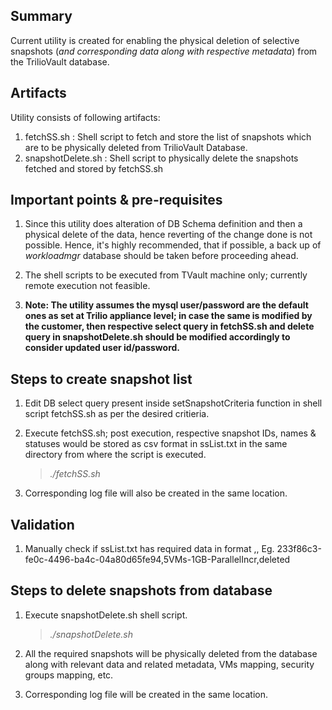 ## Summary

Current utility is created for enabling the physical deletion of selective snapshots (*and corresponding data along with respective metadata*) from the TrilioVault database.
    
## Artifacts

Utility consists of following artifacts:
1. fetchSS.sh : Shell script to fetch and store the list of snapshots which are to be physically deleted from TrilioVault Database.
2. snapshotDelete.sh : Shell script to physically delete the snapshots fetched and stored by fetchSS.sh


## Important points & pre-requisites

1. Since this utility does alteration of DB Schema definition and then a physical delete of the data, hence reverting of the change done is not possible. Hence, it's highly recommended, that if possible, a back up of *workloadmgr* database should be taken before proceeding ahead.

2. The shell scripts to be executed from TVault machine only; currently remote execution not feasible.

3. **Note: The utility assumes the mysql user/password are the default ones as set at Trilio appliance level; in case the same is modified by the customer, then respective select query in fetchSS.sh and delete query in snapshotDelete.sh should be modified accordingly to consider updated user id/password.**

## Steps to create snapshot list

1. Edit DB select query present inside setSnapshotCriteria function in shell script fetchSS.sh as per the desired critieria.

2. Execute fetchSS.sh; post execution, respective snapshot IDs, names & statuses would be stored as csv format in ssList.txt in the same directory from where the script is executed.
    
    >   *./fetchSS.sh*

3. Corresponding log file will also be created in the same location.


## Validation
1. Manually check if ssList.txt has required data in format <SnapshotID>,<SnapshotName>,<SnapshotStatus>
    Eg. 233f86c3-fe0c-4496-ba4c-04a80d65fe94,5VMs-1GB-ParallelIncr,deleted

## Steps to delete snapshots from database

1. Execute snapshotDelete.sh shell script.

    >   *./snapshotDelete.sh*

3. All the required snapshots will be physically deleted from the database along with relevant data and related metadata, VMs mapping, security groups mapping, etc.

4. Corresponding log file will be created in the same location.
